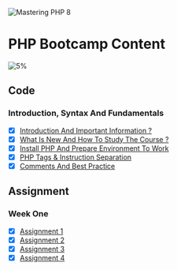 ![Mastering PHP 8](https://elzero.org/php-bootcamp.png)

# PHP Bootcamp Content

![5%](https://progress-bar.dev/5/?title=Done)

## Code

### Introduction, Syntax And Fundamentals

- [x] [Introduction And Important Information ?](https://elzero.org/php-2022-introduction-important-information/)
- [x] [What Is New And How To Study The Course ?](https://elzero.org/php-2022-whats-new-and-how-to-study-the-course/)
- [x] [Install PHP And Prepare Environment To Work](https://elzero.org/php-2022-install-php-and-prepare-environment-to-work/)
- [x] [PHP Tags & Instruction Separation](https://elzero.org/php-2022-tags-and-instructions-separation/)
- [x] [Comments And Best Practice](https://elzero.org/php-2022-comments-and-best-practices/)

## Assignment

### Week One

- [x] [Assignment 1](./week_one/assignment_1.php)
- [x] [Assignment 2](./week_one/assignment_2.php)
- [x] [Assignment 3](./week_one/assignment_3.php)
- [x] [Assignment 4](./week_one/assignment_4.php)
